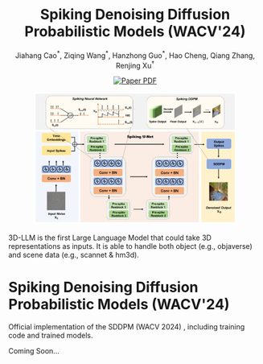 <br />
<p align="center">
  <h1 align="center">Spiking Denoising Diffusion Probabilistic Models
(WACV'24)</h1>
  <p align="center" >
    Jiahang Cao<sup>*</sup>,
    Ziqing Wang<sup>*</sup>,
    Hanzhong Guo<sup>*</sup>,
    Hao Cheng,
    Qiang Zhang,
    Renjing Xu<sup>†</sup>
<!--     <a href="https://evelinehong.github.io">Jiahang Cao*</a>,
    <a href="https://haoyuzhen.com">Ziqing Wang*</a>,
    <a href="https://peihaochen.github.io">Hanzhong Guo*</a>,
    <a href="https://zsh2000.github.io">Hao Cheng</a>,
    <a href="https://yilundu.github.io">Qiang Zhang</a>,
    <a href="https://zfchenunique.github.io">Renjing Xu</a> -->
  </p>
<!--   <p align="center" >
    <em>The Hong Kong University of Science and Technology (Guangzhou)</em> 
  </p> -->
  <p align="center">
    <a href='https://arxiv.org/abs/2306.17046'>
      <img src='https://img.shields.io/badge/Paper-PDF-red?style=flat&logo=arXiv&logoColor=red' alt='Paper PDF'>
    </a>
  </p>
  <p align="center">
    <img src="figs/illustration_main.png" alt="Logo" width="80%">
  </p>
</p>

3D-LLM is the first Large Language Model that could take 3D representations as inputs. It is able to handle both object (e.g., objaverse) and scene data (e.g., scannet & hm3d). 


# Spiking Denoising Diffusion Probabilistic Models (WACV'24)
Official implementation of the SDDPM (WACV 2024) , including training code and trained models.

Coming Soon...

